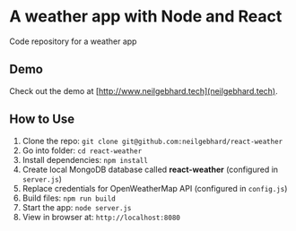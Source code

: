 # A weather app with Node and React

Code repository for a weather app

## Demo

Check out the demo at [http://www.neilgebhard.tech](neilgebhard.tech).

## How to Use

1. Clone the repo: `git clone git@github.com:neilgebhard/react-weather`
2. Go into folder: `cd react-weather`
3. Install dependencies: `npm install`
4. Create local MongoDB database called **react-weather** (configured in `server.js`)
5. Replace credentials for OpenWeatherMap API (configured in `config.js`)
6. Build files: `npm run build`
7. Start the app: `node server.js`
8. View in browser at: `http://localhost:8080`